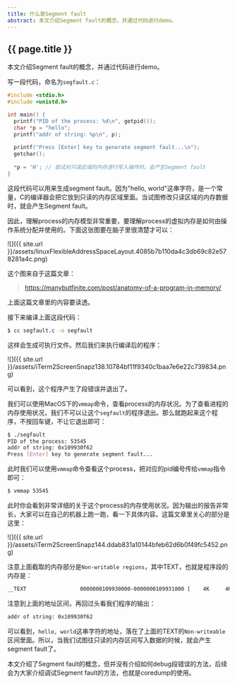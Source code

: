 ```yaml
---
title: 什么是Segment fault
abstract: 本文介绍Segment fault的概念，并通过代码进行demo。
---
```


## {{ page.title }}

本文介绍Segment fault的概念，并通过代码进行demo。

写一段代码，命名为`segfault.c`：

```c
#include <stdio.h>
#include <unistd.h>

int main() {
  printf("PID of the process: %d\n", getpid());
  char *p = "hello";
  printf("addr of string: %p\n", p);
  
  printf("Press [Enter] key to generate segment fault...\n");
  getchar();
  
  *p = 'H'; // 尝试对只读区域的内存进行写入操作时，会产生Segment fault
}
```

这段代码可以用来生成segment fault。因为"hello, world"这串字符，是一个常量，C的编译器会把它放到只读的内存区域里面。当试图修改只读区域的内存数据时，就会产生Segment fault。

因此，理解process的内存模型非常重要，要理解process的虚拟内存是如何由操作系统分配并使用的。下面这张图要在脑子里很清楚才可以：

![]({{ site.url }}/assets/linuxFlexibleAddressSpaceLayout.4085b7b110da4c3db69c82e578281a4c.png)

这个图来自于这篇文章：

> https://manybutfinite.com/post/anatomy-of-a-program-in-memory/

上面这篇文章里的内容要读透。

接下来编译上面这段代码：

```bash
$ cc segfault.c -o segfault
```

这样会生成可执行文件。然后我们来执行编译后的程序：

![]({{ site.url }}/assets/iTerm2ScreenSnapz138.10784bf11f9340c1baa7e6e22c739834.png)

可以看到，这个程序产生了段错误并退出了。

我们可以使用MacOS下的`vmmap`命令，查看process的内存状况。为了查看进程的内存使用状况，我们不可以让这个`segfault`的程序退出。那么就跑起来这个程序，不按回车键，不让它退出即可：

```bash
$ ./segfault
PID of the process: 53545
addr of string: 0x109930f62
Press [Enter] key to generate segment fault...
```

此时我们可以使用`vmmap`命令查看这个process，把对应的pid编号传给`vmmap`指令即可：

```bash
$ vmmap 53545
```

此时你会看到非常详细的关于这个process的内存使用状况。因为输出的报告非常长，大家可以在自己的机器上跑一跑，看一下具体内容。这篇文章里关心的部分是这里：

![]({{ site.url }}/assets/iTerm2ScreenSnapz144.ddab831a10144bfeb62d6b0f49fc5452.png)

注意上面截取的内存部分是`Non-writable regions`，其中TEXT，也就是程序段的内存是：

```txt
__TEXT                 0000000109930000-0000000109931000 [    4K     4K     0K     0K] r-x/rwx SM=COW          /Users/weli/Desktop/segfa
```

注意到上面的地址区间，再回过头看我们程序的输出：

```txt
addr of string: 0x109930f62
```

可以看到，`hello, world`这串字符的地址，落在了上面的TEXT的`Non-writeable`区间里面。所以，当我们试图往只读的内存区间写入数据的时候，就会产生segment fault了。

本文介绍了Segment fault的概念，但并没有介绍如何debug段错误的方法，后续会为大家介绍调试Segment fault的方法，也就是coredump的使用。







